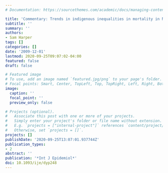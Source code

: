 ```yaml
---
# Documentation: https://sourcethemes.com/academic/docs/managing-content/

title: 'Commentary: Trends in indigenous inequalities in mortality in New Zealand'
subtitle: ''
summary: ''
authors:
- Sam Harper
tags: []
categories: []
date: '2009-12-01'
lastmod: 2020-09-25T09:07:02-04:00
featured: false
draft: false

# Featured image
# To use, add an image named `featured.jpg/png` to your page's folder.
# Focal points: Smart, Center, TopLeft, Top, TopRight, Left, Right, BottomLeft, Bottom, BottomRight.
image:
  caption: ''
  focal_point: ''
  preview_only: false

# Projects (optional).
#   Associate this post with one or more of your projects.
#   Simply enter your project's folder or file name without extension.
#   E.g. `projects = ["internal-project"]` references `content/project/deep-learning/index.md`.
#   Otherwise, set `projects = []`.
projects: []
publishDate: '2020-09-25T13:07:01.937744Z'
publication_types:
- 2
abstract: ''
publication: '*Int J Epidemiol*'
doi: 10.1093/ije/dyp248
---
```


